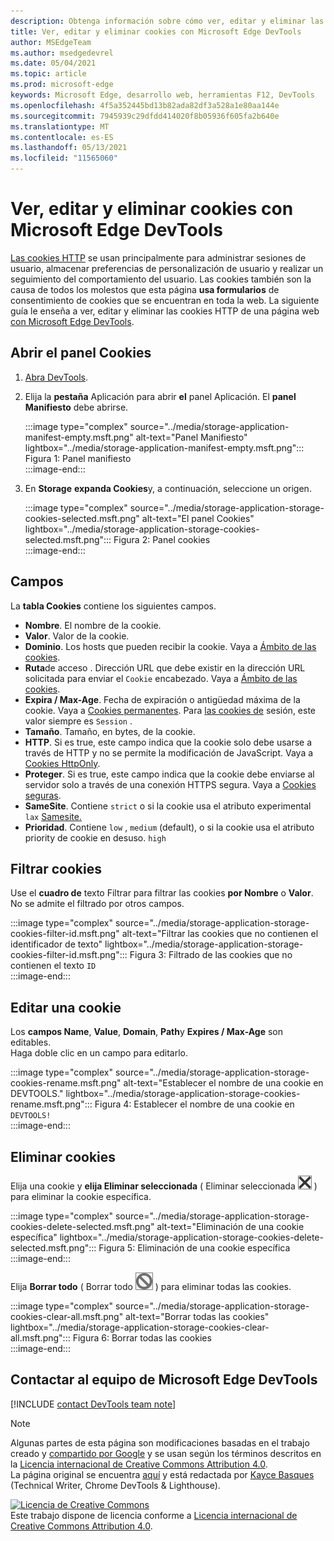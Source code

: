 ```yaml
---
description: Obtenga información sobre cómo ver, editar y eliminar las cookies HTTP de una página mediante Microsoft Edge DevTools.
title: Ver, editar y eliminar cookies con Microsoft Edge DevTools
author: MSEdgeTeam
ms.author: msedgedevrel
ms.date: 05/04/2021
ms.topic: article
ms.prod: microsoft-edge
keywords: Microsoft Edge, desarrollo web, herramientas F12, DevTools
ms.openlocfilehash: 4f5a352445bd13b82ada82df3a528a1e80aa144e
ms.sourcegitcommit: 7945939c29dfdd414020f8b05936f605fa2b640e
ms.translationtype: MT
ms.contentlocale: es-ES
ms.lasthandoff: 05/13/2021
ms.locfileid: "11565060"
---
```

<!-- Copyright Kayce Basques 

   Licensed under the Apache License, Version 2.0 (the "License");
   you may not use this file except in compliance with the License.
   You may obtain a copy of the License at

       https://www.apache.org/licenses/LICENSE-2.0

   Unless required by applicable law or agreed to in writing, software
   distributed under the License is distributed on an "AS IS" BASIS,
   WITHOUT WARRANTIES OR CONDITIONS OF ANY KIND, either express or implied.
   See the License for the specific language governing permissions and
   limitations under the License.  -->
# <a name="view-edit-and-delete-cookies-with-microsoft-edge-devtools"></a>Ver, editar y eliminar cookies con Microsoft Edge DevTools  

[Las cookies HTTP][MDNHTTPCookies] se usan principalmente para administrar sesiones de usuario, almacenar preferencias de personalización de usuario y realizar un seguimiento del comportamiento del usuario.  Las cookies también son la causa de todos los molestos que esta página **usa formularios** de consentimiento de cookies que se encuentran en toda la web.  La siguiente guía le enseña a ver, editar y eliminar las cookies HTTP de una página web [con Microsoft Edge DevTools][MicrosoftEdgeDevTools].  

## <a name="open-the-cookies-pane"></a>Abrir el panel Cookies  

1.  [Abra DevTools][DevToolsOpen].  
1.  Elija la **pestaña** Aplicación para abrir **el** panel Aplicación.  El **panel Manifiesto** debe abrirse.  
    
    :::image type="complex" source="../media/storage-application-manifest-empty.msft.png" alt-text="Panel Manifiesto" lightbox="../media/storage-application-manifest-empty.msft.png":::
       Figura 1: Panel manifiesto  
    :::image-end:::  

1.  En **Storage** **expanda Cookies**y, a continuación, seleccione un origen.  
    
    :::image type="complex" source="../media/storage-application-storage-cookies-selected.msft.png" alt-text="El panel Cookies" lightbox="../media/storage-application-storage-cookies-selected.msft.png":::
       Figura 2: Panel cookies  
    :::image-end:::  

## <a name="fields"></a>Campos  

La **tabla Cookies** contiene los siguientes campos.  

*   **Nombre**.  El nombre de la cookie.  
*   **Valor**.  Valor de la cookie.  
*   **Dominio**.  Los hosts que pueden recibir la cookie.  Vaya a [Ámbito de las cookies][MDNHTTPCookiesScope].  
*   **Ruta**de acceso .  Dirección URL que debe existir en la dirección URL solicitada para enviar el `Cookie` encabezado.  Vaya a [Ámbito de las cookies][MDNHTTPCookiesScope].  
*   **Expira / Max-Age**.  Fecha de expiración o antigüedad máxima de la cookie.  Vaya a [Cookies permanentes][MDNHTTPCookiesPermanent].  Para [las cookies de][MDNHTTPCookiesSession] sesión, este valor siempre es `Session` .  
*   **Tamaño**.  Tamaño, en bytes, de la cookie.  
*   **HTTP**.  Si es true, este campo indica que la cookie solo debe usarse a través de HTTP y no se permite la modificación de JavaScript.  Vaya a [Cookies HttpOnly][MDNHTTPCookiesSecure].  
*   **Proteger**.  Si es true, este campo indica que la cookie debe enviarse al servidor solo a través de una conexión HTTPS segura.  Vaya a [Cookies seguras][MDNHTTPCookiesSecure].  
*   **SameSite**.  Contiene `strict` o si la cookie usa el atributo experimental `lax` [Samesite.][MDNHTTPCookiesSamesite]  
*   **Prioridad**.  Contiene `low` , `medium` \(default\), o si la cookie usa el atributo priority de cookie en desuso. `high` [][ChromiumIssue232693]

## <a name="filter-cookies"></a>Filtrar cookies  

Use el **cuadro de** texto Filtrar para filtrar las cookies **por Nombre** o **Valor**.  No se admite el filtrado por otros campos.  

:::image type="complex" source="../media/storage-application-storage-cookies-filter-id.msft.png" alt-text="Filtrar las cookies que no contienen el identificador de texto" lightbox="../media/storage-application-storage-cookies-filter-id.msft.png":::
   Figura 3: Filtrado de las cookies que no contienen el texto `ID`  
:::image-end:::  

## <a name="edit-a-cookie"></a>Editar una cookie  

Los **campos Name**, **Value**, **Domain**, **Path**y **Expires / Max-Age** son editables.  
Haga doble clic en un campo para editarlo.  

:::image type="complex" source="../media/storage-application-storage-cookies-rename.msft.png" alt-text="Establecer el nombre de una cookie en DEVTOOLS." lightbox="../media/storage-application-storage-cookies-rename.msft.png":::
   Figura 4: Establecer el nombre de una cookie en `DEVTOOLS!`  
:::image-end:::  

## <a name="delete-cookies"></a>Eliminar cookies  

Elija una cookie y **elija Eliminar seleccionada** \( Eliminar seleccionada ![ ](../media/delete-icon.msft.png) \) para eliminar la cookie específica.  

:::image type="complex" source="../media/storage-application-storage-cookies-delete-selected.msft.png" alt-text="Eliminación de una cookie específica" lightbox="../media/storage-application-storage-cookies-delete-selected.msft.png":::
   Figura 5: Eliminación de una cookie específica  
:::image-end:::  

Elija **Borrar todo** \( Borrar todo ![ ](../media/clear-icon.msft.png) \) para eliminar todas las cookies.  

:::image type="complex" source="../media/storage-application-storage-cookies-clear-all.msft.png" alt-text="Borrar todas las cookies" lightbox="../media/storage-application-storage-cookies-clear-all.msft.png":::
   Figura 6: Borrar todas las cookies  
:::image-end:::  

## <a name="getting-in-touch-with-the-microsoft-edge-devtools-team"></a>Contactar al equipo de Microsoft Edge DevTools  

[!INCLUDE [contact DevTools team note](../includes/contact-devtools-team-note.md)]  

<!-- links -->  

[MicrosoftEdgeDevTools]: /microsoft-edge/devtools-guide-chromium "Microsoft Edge (Chromium) Developer Tools"  
[DevToolsOpen]: /microsoft-edge/devtools-guide-chromium/open "Abrir Microsoft Edge DevTools"  

[ChromiumIssue232693]: https://bugs.chromium.org/p/chromium/issues/detail?id=232693 "Chromium Problema 232693: Implementar el campo de prioridad para las cookies | Chromium Errores"  

[MDNHTTPCookies]: https://developer.mozilla.org/docs/Web/HTTP/Cookies "Cookies HTTP | MDN"  
[MDNHTTPCookiesPermanent]: https://developer.mozilla.org/docs/Web/HTTP/Cookies#Permanent_cookies "Cookies HTTP: cookies permanentes | MDN"  
[MDNHTTPCookiesSamesite]: https://developer.mozilla.org/docs/Web/HTTP/Cookies#SameSite_cookies "Cookies HTTP: cookies de SameSite | MDN"  
[MDNHTTPCookiesScope]: https://developer.mozilla.org/docs/Web/HTTP/Cookies#Scope_of_cookies "Cookies HTTP: ámbito de las cookies | MDN"  
[MDNHTTPCookiesSecure]: https://developer.mozilla.org/docs/Web/HTTP/Cookies#Secure_and_HttpOnly_cookies "Cookies HTTP: cookies seguras y HttpOnly | MDN"  
[MDNHTTPCookiesSession]: https://developer.mozilla.org/docs/Web/HTTP/Cookies#Session_cookies "Cookies HTTP: cookies de sesión | MDN"  

> [!NOTE]
> Algunas partes de esta página son modificaciones basadas en el trabajo creado y [compartido por Google][GoogleSitePolicies] y se usan según los términos descritos en la [Licencia internacional de Creative Commons Attribution 4.0][CCA4IL].  
> La página original se encuentra [aquí](https://developers.google.com/web/tools/chrome-devtools/storage/cookies) y está redactada por [Kayce Basques][KayceBasques] \(Technical Writer, Chrome DevTools \& Lighthouse\).  

[![Licencia de Creative Commons][CCby4Image]][CCA4IL]  
Este trabajo dispone de licencia conforme a [Licencia internacional de Creative Commons Attribution 4.0][CCA4IL].  

[CCA4IL]: https://creativecommons.org/licenses/by/4.0  
[CCby4Image]: https://i.creativecommons.org/l/by/4.0/88x31.png  
[GoogleSitePolicies]: https://developers.google.com/terms/site-policies  
[KayceBasques]: https://developers.google.com/web/resources/contributors#kayce-basques  

